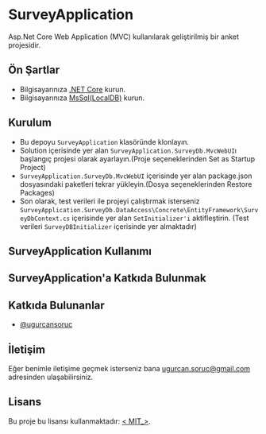 # SurveyApplication

 Asp.Net Core Web Application (MVC) kullanılarak geliştirilmiş bir anket projesidir.
 
## Ön Şartlar

- Bilgisayarınıza [.NET Core](https://www.microsoft.com/net/download/core) kurun.
- Bilgisayarınıza [MsSql(LocalDB)](https://docs.microsoft.com/en-us/sql/database-engine/configure-windows/sql-server-express-localdb?view=sql-server-ver15) kurun.

## Kurulum

- Bu depoyu `SurveyApplication` klasöründe klonlayın.
- Solution içerisinde yer alan `SurveyApplication.SurveyDb.MvcWebUI`ı başlangıç projesi olarak ayarlayın.(Proje seçeneklerinden Set as Startup Project)
- `SurveyApplication.SurveyDb.MvcWebUI` içerisinde yer alan package.json dosyasındaki paketleri tekrar yükleyin.(Dosya seçeneklerinden Restore Packages)
- Son olarak, test verileri ile projeyi çalıştırmak isterseniz `SurveyApplication.SurveyDb.DataAccess\Concrete\EntityFramework\SurveyDbContext.cs` içerisinde yer alan `SetInitializer'i` aktifleştirin. (Test verileri `SurveyDBInitializer` içerisinde yer almaktadır)

## SurveyApplication Kullanımı

## SurveyApplication'a Katkıda Bulunmak

## Katkıda Bulunanlar

* [@ugurcansoruc](https://github.com/ugurcansoruc)

## İletişim

Eğer benimle iletişime geçmek isterseniz bana <ugurcan.soruc@gmail.com> adresinden ulaşabilirsiniz.

## Lisans
Bu proje bu lisansı kullanmaktadır: [< MIT_>](<https://github.com/ugurcansoruc/SurveyApplication/blob/master/LICENSE>). 
